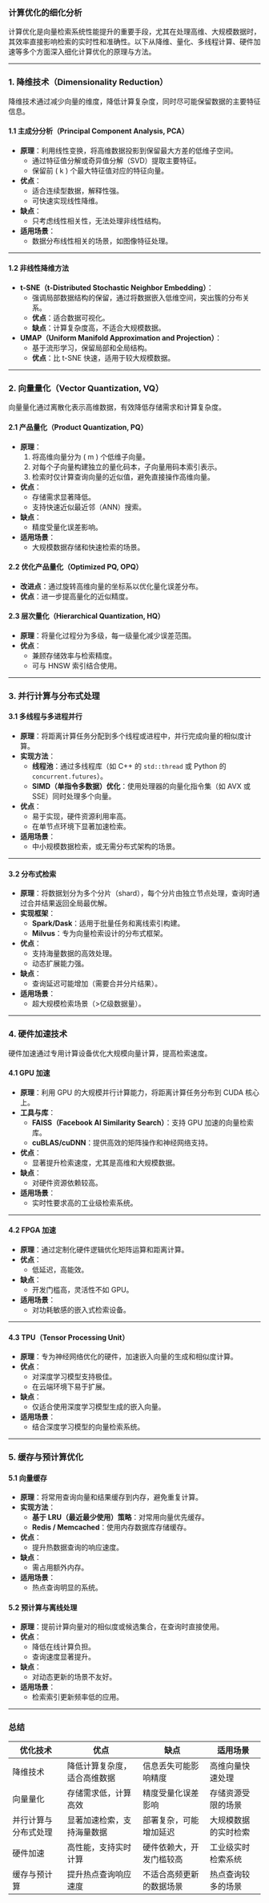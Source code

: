 ### 计算优化的细化分析

计算优化是向量检索系统性能提升的重要手段，尤其在处理高维、大规模数据时，其效率直接影响检索的实时性和准确性。以下从降维、量化、多线程计算、硬件加速等多个方面深入细化计算优化的原理与方法。

---

### 1. **降维技术（Dimensionality Reduction）**

降维技术通过减少向量的维度，降低计算复杂度，同时尽可能保留数据的主要特征信息。

#### **1.1 主成分分析（Principal Component Analysis, PCA）**
- **原理**：利用线性变换，将高维数据投影到保留最大方差的低维子空间。
  - 通过特征值分解或奇异值分解（SVD）提取主要特征。
  - 保留前 \( k \) 个最大特征值对应的特征向量。
- **优点**：
  - 适合连续型数据，解释性强。
  - 可快速实现线性降维。
- **缺点**：
  - 只考虑线性相关性，无法处理非线性结构。
- **适用场景**：
  - 数据分布线性相关的场景，如图像特征处理。

---

#### **1.2 非线性降维方法**
- **t-SNE（t-Distributed Stochastic Neighbor Embedding）**：
  - 强调局部数据结构的保留，通过将数据嵌入低维空间，突出簇的分布关系。
  - **优点**：适合数据可视化。
  - **缺点**：计算复杂度高，不适合大规模数据。
- **UMAP（Uniform Manifold Approximation and Projection）**：
  - 基于流形学习，保留局部和全局结构。
  - **优点**：比 t-SNE 快速，适用于较大规模数据。

---

### 2. **向量量化（Vector Quantization, VQ）**

向量量化通过离散化表示高维数据，有效降低存储需求和计算复杂度。

#### **2.1 产品量化（Product Quantization, PQ）**
- **原理**：
  1. 将高维向量分为 \( m \) 个低维子向量。
  2. 对每个子向量构建独立的量化码本，子向量用码本索引表示。
  3. 检索时仅计算查询向量的近似值，避免直接操作高维向量。
- **优点**：
  - 存储需求显著降低。
  - 支持快速近似最近邻（ANN）搜索。
- **缺点**：
  - 精度受量化误差影响。
- **适用场景**：
  - 大规模数据存储和快速检索的场景。

#### **2.2 优化产品量化（Optimized PQ, OPQ）**
- **改进点**：通过旋转高维向量的坐标系以优化量化误差分布。
- **优点**：进一步提高量化的近似精度。

#### **2.3 层次量化（Hierarchical Quantization, HQ）**
- **原理**：将量化过程分为多级，每一级量化减少误差范围。
- **优点**：
  - 兼顾存储效率与检索精度。
  - 可与 HNSW 索引结合使用。

---

### 3. **并行计算与分布式处理**

#### **3.1 多线程与多进程并行**
- **原理**：将距离计算任务分配到多个线程或进程中，并行完成向量的相似度计算。
- **实现方法**：
  - **线程池**：通过多线程库（如 C++ 的 `std::thread` 或 Python 的 `concurrent.futures`）。
  - **SIMD（单指令多数据）优化**：使用处理器的向量化指令集（如 AVX 或 SSE）同时处理多个向量。
- **优点**：
  - 易于实现，硬件资源利用率高。
  - 在单节点环境下显著加速检索。
- **适用场景**：
  - 中小规模数据检索，或无需分布式架构的场景。

---

#### **3.2 分布式检索**
- **原理**：将数据划分为多个分片（shard），每个分片由独立节点处理，查询时通过合并结果返回全局最优解。
- **实现框架**：
  - **Spark/Dask**：适用于批量任务和离线索引构建。
  - **Milvus**：专为向量检索设计的分布式框架。
- **优点**：
  - 支持海量数据的高效处理。
  - 动态扩展能力强。
- **缺点**：
  - 查询延迟可能增加（需要合并分片结果）。
- **适用场景**：
  - 超大规模检索场景（>亿级数据量）。

---

### 4. **硬件加速技术**

硬件加速通过专用计算设备优化大规模向量计算，提高检索速度。

#### **4.1 GPU 加速**
- **原理**：利用 GPU 的大规模并行计算能力，将距离计算任务分布到 CUDA 核心上。
- **工具与库**：
  - **FAISS（Facebook AI Similarity Search）**：支持 GPU 加速的向量检索库。
  - **cuBLAS/cuDNN**：提供高效的矩阵操作和神经网络支持。
- **优点**：
  - 显著提升检索速度，尤其是高维和大规模数据。
- **缺点**：
  - 对硬件资源依赖较高。
- **适用场景**：
  - 实时性要求高的工业级检索系统。

---

#### **4.2 FPGA 加速**
- **原理**：通过定制化硬件逻辑优化矩阵运算和距离计算。
- **优点**：
  - 低延迟，高能效。
- **缺点**：
  - 开发门槛高，灵活性不如 GPU。
- **适用场景**：
  - 对功耗敏感的嵌入式检索设备。

---

#### **4.3 TPU（Tensor Processing Unit）**
- **原理**：专为神经网络优化的硬件，加速嵌入向量的生成和相似度计算。
- **优点**：
  - 对深度学习模型支持极佳。
  - 在云端环境下易于扩展。
- **缺点**：
  - 仅适合使用深度学习模型生成的嵌入向量。
- **适用场景**：
  - 结合深度学习模型的向量检索系统。

---

### 5. **缓存与预计算优化**

#### **5.1 向量缓存**
- **原理**：将常用查询向量和结果缓存到内存，避免重复计算。
- **实现方法**：
  - **基于 LRU（最近最少使用）策略**：对常用向量优先缓存。
  - **Redis / Memcached**：使用内存数据库存储缓存。
- **优点**：
  - 提升热数据查询的响应速度。
- **缺点**：
  - 需占用额外内存。
- **适用场景**：
  - 热点查询明显的系统。

#### **5.2 预计算与离线处理**
- **原理**：提前计算向量对的相似度或候选集合，在查询时直接使用。
- **优点**：
  - 降低在线计算负担。
  - 查询速度显著提升。
- **缺点**：
  - 对动态更新的场景不友好。
- **适用场景**：
  - 检索索引更新频率低的应用。

---

### 总结

| 优化技术               | 优点                              | 缺点                        | 适用场景                       |
|------------------------|-----------------------------------|-----------------------------|--------------------------------|
| 降维技术               | 降低计算复杂度，适合高维数据      | 信息丢失可能影响精度        | 高维向量快速处理               |
| 向量量化               | 存储需求低，计算高效              | 精度受量化误差影响          | 存储资源受限的场景             |
| 并行计算与分布式处理   | 显著加速检索，支持海量数据        | 部署复杂，可能增加延迟      | 大规模数据的实时检索           |
| 硬件加速               | 高性能，支持实时计算              | 硬件依赖大，开发门槛较高    | 工业级实时检索系统             |
| 缓存与预计算           | 提升热点查询响应速度              | 不适合高频更新的数据场景    | 热点查询较多的场景             |


